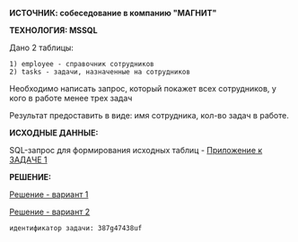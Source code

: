 **ИСТОЧНИК: собеседование в компанию "МАГНИТ"**

**ТЕХНОЛОГИЯ: MSSQL**

Дано 2 таблицы:

	1) employee - справочник сотрудников
	2) tasks - задачи, назначенные на сотрудников
Необходимо написать запрос, который покажет всех сотрудников, у кого в работе менее трех задач

Результат предоставить в виде: имя сотрудника, кол-во задач в работе.

**ИСХОДНЫЕ ДАННЫЕ:**

SQL-запрос для формирования исходных таблиц - [Приложение к ЗАДАЧЕ 1](/%D0%97%D0%B0%D0%B4%D0%B0%D1%87%D0%B0%201%20(%D0%BF%D1%80%D0%B8%D0%BB%D0%BE%D0%B6%D0%B5%D0%BD%D0%B8%D0%B5).sql)

**РЕШЕНИЕ:**

[Решение - вариант 1](/%D0%97%D0%B0%D0%B4%D0%B0%D1%87%D0%B0%201%20(%D1%80%D0%B5%D1%88%D0%B5%D0%BD%D0%B8%D0%B5%20%D0%B2%D0%B0%D1%80%D0%B8%D0%B0%D0%BD%D1%82%201).sql)

[Решение - вариант 2](/%D0%97%D0%B0%D0%B4%D0%B0%D1%87%D0%B0%201%20(%D1%80%D0%B5%D1%88%D0%B5%D0%BD%D0%B8%D0%B5%20%D0%B2%D0%B0%D1%80%D0%B8%D0%B0%D0%BD%D1%82%202).sql)

      
      
	идентификатор задачи: 387g47438uf

